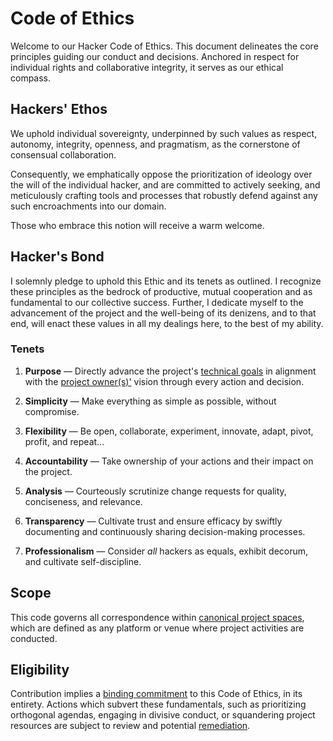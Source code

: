 # Code of Ethics

Welcome to our Hacker Code of Ethics. This document delineates the core principles guiding our conduct and decisions. Anchored in respect for individual rights and collaborative integrity, it serves as our ethical compass.

## Hackers' Ethos

We uphold individual sovereignty, underpinned by such values as respect, autonomy, integrity, openness, and pragmatism, as the cornerstone of consensual collaboration.

Consequently, we emphatically oppose the prioritization of ideology over the will of the individual hacker, and are committed to actively seeking, and meticulously crafting tools and processes that robustly defend against any such encroachments into our domain.

Those who embrace this notion will receive a warm welcome.

## Hacker's Bond

I solemnly pledge to uphold this Ethic and its tenets as outlined. I recognize these principles as the bedrock of productive, mutual cooperation and as fundamental to our collective success. Further, I dedicate myself to the advancement of the project and the well-being of its denizens, and to that end, will enact these values in all my dealings here, to the best of my ability.

### Tenets

1. **Purpose** —
   Directly advance the project's [technical goals][goals] in alignment with the [project owner(s)'][owners] vision through every action and decision.

2. **Simplicity** —
   Make everything as simple as possible, without compromise.

3. **Flexibility** —
   Be open, collaborate, experiment, innovate, adapt, pivot, profit, and repeat...

4. **Accountability** —
   Take ownership of your actions and their impact on the project.

5. **Analysis** —
   Courteously scrutinize change requests for quality, conciseness, and relevance.

6. **Transparency** —
   Cultivate trust and ensure efficacy by swiftly documenting and continuously sharing decision-making processes.

7. **Professionalism** —
   Consider _all_ hackers as equals, exhibit decorum, and cultivate self-discipline.

## Scope

This code governs all correspondence within [canonical project spaces][canon], which are defined as any platform or venue where project activities are conducted.

## Eligibility

Contribution implies a [binding commitment](#hackers-bond) to this Code of Ethics, in its entirety. Actions which subvert these fundamentals, such as prioritizing orthogonal agendas, engaging in divisive conduct, or squandering project resources are subject to review and potential [remediation](./docs/remediation.md).

[canon]: ./docs/spaces.md
[owners]: ./docs/CODEOWNERS
[goals]: ./docs/goals.md
